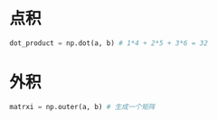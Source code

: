 # 点积
```python
dot_product = np.dot(a, b) # 1*4 + 2*5 + 3*6 = 32
```
# 外积
```python
matrxi = np.outer(a, b) # 生成一个矩阵
```